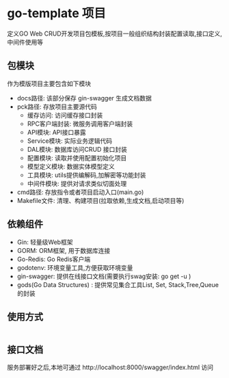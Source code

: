 # go-template 项目
定义GO Web CRUD开发项目包模板,按项目一般组织结构封装配置读取,接口定义,中间件使用等


## 包模块
作为模版项目主要包含如下模块
* docs路径: 该部分保存 gin-swagger 生成文档数据
* pck路径: 存放项目主要源代码
  * 缓存访问: 访问缓存接口封装
  * RPC客户端封装: 微服务调用客户端封装
  * API模块: API接口暴露
  * Service模块: 实际业务逻辑代码
  * DAL模块: 数据库访问CRUD 接口封装
  * 配置模块: 读取并使用配置初始化项目
  * 模型定义模块: 数据实体模型定义
  * 工具模块: utils提供编解码,加解密等功能封装
  * 中间件模块: 提供对请求类似切面处理
* cmd路径: 存放指令或者项目启动入口(main.go)
* Makefile文件: 清理、构建项目(拉取依赖,生成文档,启动项目等)


## 依赖组件
* Gin: 轻量级Web框架
* GORM: ORM框架, 用于数据库连接
* Go-Redis: Go Redis客户端
* godotenv: 环境变量工具,方便获取环境变量
* gin-swagger: 提供在线接口文档(需要执行swag安装: go get -u )
* gods(Go Data Structures) : 提供常见集合工具List, Set, Stack,Tree,Queue的封装


## 使用方式
```go

```

## 接口文档
服务部署好之后,本地可通过 http://localhost:8000/swagger/index.html 访问
